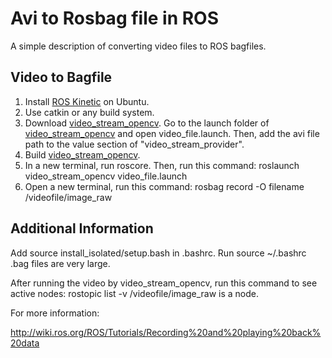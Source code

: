 # Avi to Rosbag file in ROS

A simple description of converting video files to ROS bagfiles.

## 

## Video to Bagfile

1. Install [ROS Kinetic](http://wiki.ros.org/kinetic/Installation/Ubuntu) on Ubuntu.
2. Use catkin or any build system.
3. Download [video_stream_opencv](https://github.com/ros-drivers/video_stream_opencv). Go to the launch folder of [video_stream_opencv](https://github.com/ros-drivers/video_stream_opencv) and open video_file.launch. Then, add the avi file path to the value section of "video_stream_provider".
4. Build [video_stream_opencv](https://github.com/ros-drivers/video_stream_opencv).
5. In a new terminal, run roscore. Then, run this command: roslaunch video_stream_opencv video_file.launch 
6. Open a new terminal, run this command: rosbag record -O filename /videofile/image_raw

## Additional Information
Add source install_isolated/setup.bash in .bashrc. Run source ~/.bashrc
.bag files are very large.

After running the video by video_stream_opencv, run this command to see active nodes: rostopic list -v
/videofile/image_raw is a node.

For more information:

http://wiki.ros.org/ROS/Tutorials/Recording%20and%20playing%20back%20data
 
